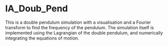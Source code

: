 # IA_Doub_Pend
This is a double pendulum simulation with a visualisation and a Fourier transform to find the frequency of the pendulum. The simulation itself is implemented using the Lagrangian of the double pendulum, and numerically integrating the equations of motion.
